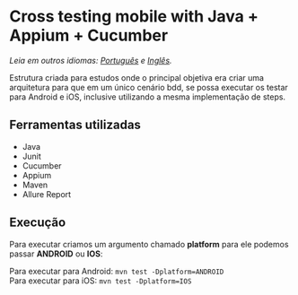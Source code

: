 # Cross testing mobile with Java + Appium + Cucumber

*Leia em outros idiomas: [Português](README.pt-br.md) e [Inglês](README.md).*

Estrutura criada para estudos onde o principal objetiva era criar uma arquitetura para
que em um único cenário bdd, se possa executar os testar para Android e iOS, inclusive utilizando a mesma implementação de steps.

## Ferramentas utilizadas

- Java
- Junit
- Cucumber
- Appium
- Maven
- Allure Report

## Execução
Para executar criamos um argumento chamado **platform** para ele podemos passar **ANDROID** ou **IOS**:

Para executar para Android: `mvn test -Dplatform=ANDROID`  
Para executar para iOS: `mvn test -Dplatform=IOS`